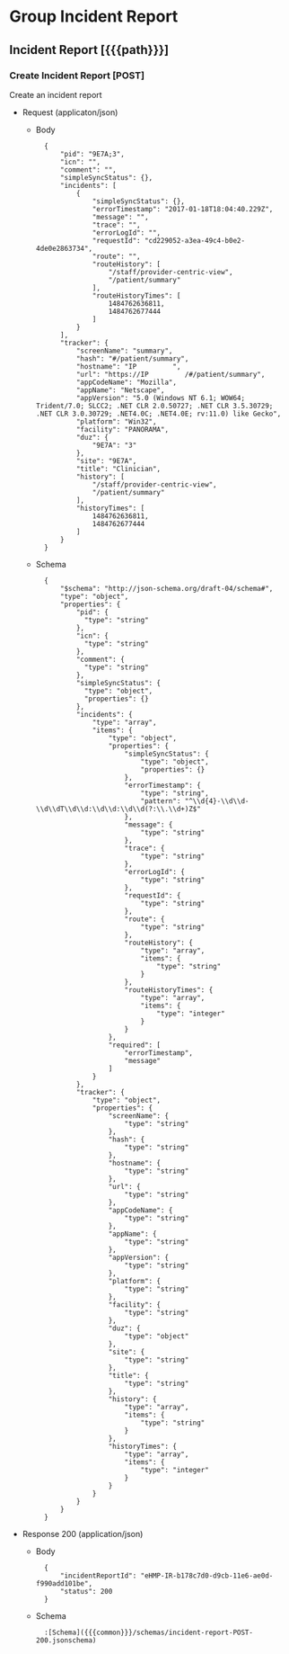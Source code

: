 # Group Incident Report

## Incident Report [{{{path}}}]

### Create Incident Report [POST]

Create an incident report

+ Request (applicaton/json)

    + Body

            {
                "pid": "9E7A;3",
                "icn": "",
                "comment": "",
                "simpleSyncStatus": {},
                "incidents": [
                    {
                        "simpleSyncStatus": {},
                        "errorTimestamp": "2017-01-18T18:04:40.229Z",
                        "message": "",
                        "trace": "",
                        "errorLogId": "",
                        "requestId": "cd229052-a3ea-49c4-b0e2-4de0e2863734",
                        "route": "",
                        "routeHistory": [
                            "/staff/provider-centric-view",
                            "/patient/summary"
                        ],
                        "routeHistoryTimes": [
                            1484762636811,
                            1484762677444
                        ]
                    }
                ],
                "tracker": {
                    "screenName": "summary",
                    "hash": "#/patient/summary",
                    "hostname": "IP         ",
                    "url": "https://IP         /#/patient/summary",
                    "appCodeName": "Mozilla",
                    "appName": "Netscape",
                    "appVersion": "5.0 (Windows NT 6.1; WOW64; Trident/7.0; SLCC2; .NET CLR 2.0.50727; .NET CLR 3.5.30729; .NET CLR 3.0.30729; .NET4.0C; .NET4.0E; rv:11.0) like Gecko",
                    "platform": "Win32",
                    "facility": "PANORAMA",
                    "duz": {
                        "9E7A": "3"
                    },
                    "site": "9E7A",
                    "title": "Clinician",
                    "history": [
                        "/staff/provider-centric-view",
                        "/patient/summary"
                    ],
                    "historyTimes": [
                        1484762636811,
                        1484762677444
                    ]
                }
            }

    + Schema

            {
                "$schema": "http://json-schema.org/draft-04/schema#",
                "type": "object",
                "properties": {
                    "pid": {
                      "type": "string"
                    },
                    "icn": {
                      "type": "string"
                    },
                    "comment": {
                      "type": "string"
                    },
                    "simpleSyncStatus": {
                      "type": "object",
                      "properties": {}
                    },
                    "incidents": {
                        "type": "array",
                        "items": {
                            "type": "object",
                            "properties": {
                                "simpleSyncStatus": {
                                    "type": "object",
                                    "properties": {}
                                },
                                "errorTimestamp": {
                                    "type": "string",
                                    "pattern": "^\\d{4}-\\d\\d-\\d\\dT\\d\\d:\\d\\d:\\d\\d(?:\\.\\d+)Z$"
                                },
                                "message": {
                                    "type": "string"
                                },
                                "trace": {
                                    "type": "string"
                                },
                                "errorLogId": {
                                    "type": "string"
                                },
                                "requestId": {
                                    "type": "string"
                                },
                                "route": {
                                    "type": "string"
                                },
                                "routeHistory": {
                                    "type": "array",
                                    "items": {
                                        "type": "string"
                                    }
                                },
                                "routeHistoryTimes": {
                                    "type": "array",
                                    "items": {
                                        "type": "integer"
                                    }
                                }
                            },
                            "required": [
                                "errorTimestamp",
                                "message"
                            ]
                        }
                    },
                    "tracker": {
                        "type": "object",
                        "properties": {
                            "screenName": {
                                "type": "string"
                            },
                            "hash": {
                                "type": "string"
                            },
                            "hostname": {
                                "type": "string"
                            },
                            "url": {
                                "type": "string"
                            },
                            "appCodeName": {
                                "type": "string"
                            },
                            "appName": {
                                "type": "string"
                            },
                            "appVersion": {
                                "type": "string"
                            },
                            "platform": {
                                "type": "string"
                            },
                            "facility": {
                                "type": "string"
                            },
                            "duz": {
                                "type": "object"
                            },
                            "site": {
                                "type": "string"
                            },
                            "title": {
                                "type": "string"
                            },
                            "history": {
                                "type": "array",
                                "items": {
                                    "type": "string"
                                }
                            },
                            "historyTimes": {
                                "type": "array",
                                "items": {
                                    "type": "integer"
                                }
                            }
                        }
                    }
                }
            }



+ Response 200 (application/json)

    + Body

            {
                "incidentReportId": "eHMP-IR-b178c7d0-d9cb-11e6-ae0d-f990add101be",
                "status": 200
            }

    + Schema

            :[Schema]({{{common}}}/schemas/incident-report-POST-200.jsonschema)

